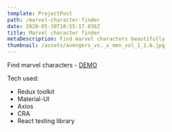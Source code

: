 ```yaml
---
template: ProjectPost
path: /marvel-character-finder
date: 2020-05-30T18:55:17.036Z
title: Marvel character finder
metaDescription: Find marvel characters beautifully
thumbnail: /assets/avengers_vs._x_men_vol_1_1.6.jpg
---
```

Find marvel characters - [DEMO](https://marvel-character-finder.now.sh)

Tech used:

* Redux toolkit
* Material-UI
* Axios
* CRA
* React testing library